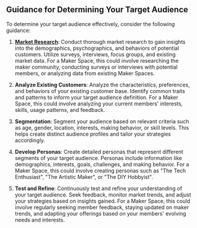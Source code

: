 ## Guidance for Determining Your Target Audience

To determine your target audience effectively, consider the following guidance:

1. [**Market Research**](https://github.com/mrthomware/MakerSpace/blob/main/MakerSpace/2.1_Determine_your_target_audience/Guidance%20for%20Determining%20your%20Target%20Audience/Market%20Research.md): Conduct thorough market research to gain insights into the demographics, psychographics, and behaviors of potential customers. Utilize surveys, interviews, focus groups, and existing market data. For a Maker Space, this could involve researching the maker community, conducting surveys or interviews with potential members, or analyzing data from existing Maker Spaces.

2. **Analyze Existing Customers**: Analyze the characteristics, preferences, and behaviors of your existing customer base. Identify common traits and patterns to inform your target audience definition. For a Maker Space, this could involve analyzing your current members' interests, skills, usage patterns, and feedback.

3. **Segmentation**: Segment your audience based on relevant criteria such as age, gender, location, interests, making behavior, or skill levels. This helps create distinct audience profiles and tailor your strategies accordingly.

4. **Develop Personas**: Create detailed personas that represent different segments of your target audience. Personas include information like demographics, interests, goals, challenges, and making behavior. For a Maker Space, this could involve creating personas such as "The Tech Enthusiast", "The Artistic Maker", or "The DIY Hobbyist".

5. **Test and Refine**: Continuously test and refine your understanding of your target audience. Seek feedback, monitor market trends, and adjust your strategies based on insights gained. For a Maker Space, this could involve regularly seeking member feedback, staying updated on maker trends, and adapting your offerings based on your members' evolving needs and interests.
